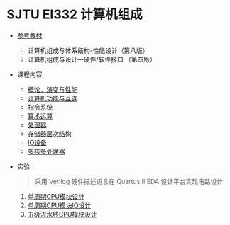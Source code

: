 # SJTU EI332 计算机组成
* [参考教材](./教材)

    * 计算机组成与体系结构-性能设计（第八版）
    * 计算机组成与设计—硬件/软件接口 （第四版）
* 课程内容

    * [概论，演变与性能](./课件/概论演变与性能)
    * [计算机功能与互连](./课件/计算机功能与互连)
    * [指令系统](./课件/指令系统)
    * [算术运算](./课件/算术运算)
    * [处理器](./课件/处理器/readme.md)
    * [存储器层次结构](./课件/存储器层次结构)
    * [IO设备](./课件/IO设备)
    * [多核多处理器](./课件/多核多处理器)

* 实验
  
  > 采用 Verilog 硬件描述语言在 Quartus II EDA 设计平台实现电路设计
  1. [单周期CPU模块设计](./实验/实验一)
  2. [单周期CPU模块IO设计](./实验/实验二)
  3. [五级流水线CPU模块设计](./实验/实验三)